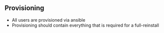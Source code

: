 Provisioning
-----------

- All users are provisioned via ansible
- Provisioning should contain everything that is required for a full-reinstall



